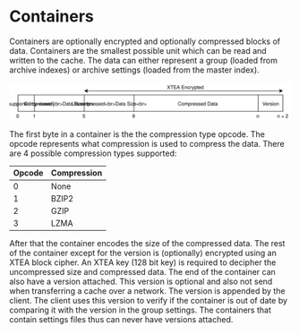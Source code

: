 # Containers

Containers are optionally encrypted and optionally compressed 
blocks of data. Containers are the smallest possible unit 
which can be read and written to the cache. The data can either 
represent a group (loaded from archive indexes) or archive 
settings (loaded from the master index).

![Container Encoding](images/Container.svg)

The first byte in a container is the the compression type opcode. The opcode
represents what compression is used to compress the data. There are 4 possible
compression types supported:

| Opcode | Compression |
|--------|-------------|
| 0      | None        |
| 1      | BZIP2       |
| 2      | GZIP        |
| 3      | LZMA        |

After that the container encodes the size of the compressed data. The
rest of the container except for the version is (optionally) 
encrypted using an XTEA block cipher. An XTEA key (128 bit key) is required
to decipher the uncompressed size and compressed data. The end of the container
can also have a version attached. This version is optional and also not
send when transferring a cache over a network. The version is appended by the client.
The client uses this version to verify if the container is out of date by 
comparing it with the version in the group settings. The containers that contain
settings files thus can never have versions attached.